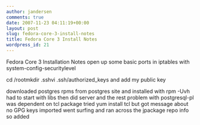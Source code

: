 ```yaml
---
author: jandersen
comments: true
date: 2007-11-23 04:11:19+00:00
layout: post
slug: fedora-core-3-install-notes
title: Fedora Core 3 Install Notes
wordpress_id: 21
---
```


Fedora Core 3 Installation Notes
open up some basic ports in iptables with system-config-securitylevel

cd /rootmkdir .sshvi .ssh/authorized_keys and add my public key

downloaded postgres rpms from postgres site and installed with rpm -Uvh  had to start with libs then did server and the rest
problem with postgresql-pl  was dependent on tcl package tried yum install tcl but got message about no GPG keys imported
went surfing and ran across the jpackage repo info so added
